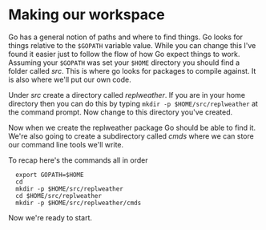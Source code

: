 
# Making our workspace

Go has a general notion of paths and where to find things. Go looks for things relative to the `$GOPATH` variable value.  While you can change this I've found it easier just to follow the flow of how Go expect things to work. Assuming your `$GOPATH` was set your `$HOME` directory you should find a folder called *src*. This is where go looks for packages to compile against. It is also where we'll put our own code.

Under *src* create a directory called *replweather*.  If you are in your home directory then you can do this by typing `mkdir -p $HOME/src/replweather` at the command prompt. Now change to this directory you've created.

Now when we create the replweather package Go should be able to find it.  We're also going to create a subdirectory called *cmds* where we can store our command line tools we'll write.

To recap here's the commands all in order

```
  export GOPATH=$HOME
  cd
  mkdir -p $HOME/src/replweather
  cd $HOME/src/replweather
  mkdir -p $HOME/src/replweather/cmds
```

Now we're ready to start. 
